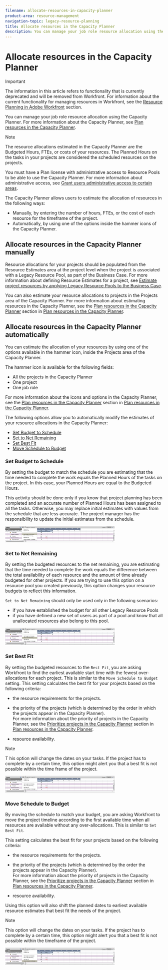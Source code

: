 ```yaml
---
filename: allocate-resources-in-capacity-planner
product-area: resource-management
navigation-topic: legacy-resource-planning
title: Allocate resources in the Capacity Planner
description: You can manage your job role resource allocation using the Capacity Planner. For more information about the Capacity Planner, see Plan resources in the Capacity Planner.
---
```


# Allocate resources in the Capacity Planner

>[!IMPORTANT]
>
>The information in this article refers to functionality that is currently deprecated and will be removed from Workfront. For information about the current functionality for managing resources in Workfront, see the [Resource Planning in Adobe Workfront](../../resource-mgmt/resource-planning/resource-planning-overview.md) section.

You can manage your job role resource allocation using the Capacity Planner. For more information about the Capacity Planner, see [Plan resources in the Capacity Planner](../../resource-mgmt/legacy-res-planning/plan-resources-in-capacity-planner.md).

>[!NOTE]
>
>The resource allocations estimated in the Capacity Planner are the Budgeted Hours, FTEs, or costs of your resources. The Planned Hours on the tasks in your projects are considered the scheduled resources on the projects.

You must have a Plan license with administrative access to Resource Pools to be able to use the Capacity Planner. For more information about administrative access, see [Grant users administrative access to certain areas](../../administration-and-setup/add-users/configure-and-grant-access/grant-users-admin-access-certain-areas.md).

The Capacity Planner allows users to estimate the allocation of resources in the following ways:

* Manually, by entering the number of hours, FTEs, or the cost of each resource for the timeframe of the project.
* Automatically, by using one of the options inside the hammer icons of the Capacity Planner.

## Allocate resources in the Capacity Planner manually

Resource allocations for your projects should be populated from the Resource Estimates area at the project level when the project is associated with a Legacy Resource Pool, as part of the Business Case. For more information about defining Resource Estimates for a project, see [Estimate project resources by applying Legacy Resource Pools to the Business Case](../../manage-work/projects/define-a-business-case/apply-legacy-pools-to-business-case.md).

You can also estimate your resource allocations to projects in the Projects area of the Capacity Planner. For more information about estimating resources in the Capacity Planner, see the [Plan resources in the Capacity Planner](../../resource-mgmt/legacy-res-planning/plan-resources-in-capacity-planner.md) section in [Plan resources in the Capacity Planner](../../resource-mgmt/legacy-res-planning/plan-resources-in-capacity-planner.md).

## Allocate resources in the Capacity Planner automatically

You can estimate the allocation of your resources by using one of the options available in the hammer icon, inside the Projects area of the Capacity Planner.

The hammer icon is available for the following fields:

* All the projects in the Capacity Planner
* One project
* One job role

For more information about the icons and options in the Capacity Planner, see the [Plan resources in the Capacity Planner](../../resource-mgmt/legacy-res-planning/plan-resources-in-capacity-planner.md) section in [Plan resources in the Capacity Planner](../../resource-mgmt/legacy-res-planning/plan-resources-in-capacity-planner.md).

The following options allow you to automatically modify the estimates of your resource allocations in the Capacity Planner:

* [Set Budget to Schedule](#set-budget-to-schedule) 
* [Set to Net Remaining](#set-to-net-remaining) 
* [Set Best Fit](#set-best-fit) 
* [Move Schedule to Budget](#move-budget-to-schedule)

### Set Budget to Schedule

By setting the budget to match the schedule you are estimating that the time needed to complete the work equals the Planned Hours of the tasks on the project. In this case, your Planned Hours are equal to the Budgeted Hours.

This activity should be done only if you know that project planning has been completed and an accurate number of Planned Hours has been assigned to all the tasks. Otherwise, you may replace initial estimates with values from the schedule that are less accurate. The project manager has the responsibility to update the initial estimates from the schedule.

![set_budget_to_schedule.png](assets/set-budget-to-schedule-350x52.png)

### Set to Net Remaining

By setting the budgeted resources to the net remaining, you are estimating that the time needed to complete the work equals the difference between the total availability of each resource and the amount of time already budgeted for other projects. If you are trying to use this option on a resource pool you created previously, this option changes your resource budgets to reflect this information.

`Set to Net Remaining` should only be used only in the following scenarios:

* if you have established the budget for all other Legacy Resource Pools
* if you have defined a new set of users as part of a pool and know that all unallocated resources also belong to this pool.

![set_to_net_remaining.png](assets/set-to-net-remaining-350x55.png)

### Set Best Fit

By setting the budgeted resources to the `Best Fit`, you are asking Workfront to find the earliest available start time with the fewest over-allocations for each project. This is similar to the `Move Schedule to Budget` setting. This setting calculates the best fit for your projects based on the following criteria:

* the resource requirements for the projects.
* the priority of the projects (which is determined by the order in which the projects appear in the Capacity Planner).  
  For more information about the priority of projects in the Capacity Planner, see the [Prioritize projects in the Capacity Planner](../../resource-mgmt/legacy-res-planning/plan-resources-in-capacity-planner.md#establishing-project-priority) section in [Plan resources in the Capacity Planner](../../resource-mgmt/legacy-res-planning/plan-resources-in-capacity-planner.md).

* resource availability.

>[!NOTE]
>
>T his option will change the dates on your tasks. If the project has to complete by a certain time, this option might alert you that a best fit is not possible within the time frame of the project.

![set_to_best_fit.png](assets/set-to-best-fit-350x53.png)

### Move Schedule to Budget

By moving the schedule to match your budget, you are asking Workfront to move the project timeline according to the first available time when all resources are available without any over-allocations. This is similar to `Set Best Fit`.

This setting calculates the best fit for your projects based on the following criteria:

* the resource requirements for the projects.
* the priority of the projects (which is determined by the order the projects appear in the Capacity Planner).  
  For more information about the priority of projects in the Capacity Planner, see the [Prioritize projects in the Capacity Planner](../../resource-mgmt/legacy-res-planning/plan-resources-in-capacity-planner.md#establishing-project-priority) section in [Plan resources in the Capacity Planner](../../resource-mgmt/legacy-res-planning/plan-resources-in-capacity-planner.md).

* resource availability.

Using this option will also shift the planned dates to earliest available resource estimates that best fit the needs of the project.

>[!NOTE]
>
>This option will change the dates on your tasks. If the project has to complete by a certain time, this option might alert you that a best fit is not possible within the timeframe of the project.

![move_schedule_to_budget.png](assets/move-schedule-to-budget-350x55.png)

